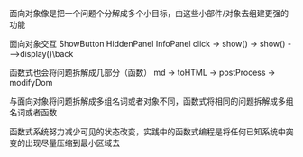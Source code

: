 面向对象像是把一个问题个分解成多个小目标，由这些小部件/对象去组建更强的功能

面向对象交互
ShowButton      HiddenPanel     InfoPanel
click   ->   show()   ->   show()   --->display()\back  

函数式也会将问题拆解成几部分（函数）
md   ->   toHTML   ->   postProcess   ->   modifyDom

与面向对象将问题拆解成多组名词或者对象不同，函数式将相同的问题拆解成多组名词或者函数

函数式系统努力减少可见的状态改变，实践中的函数式编程是将任何已知系统中突变的出现尽量压缩到最小区域去